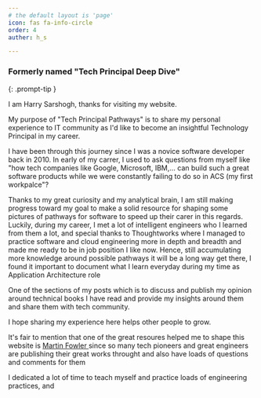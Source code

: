 ```yaml
---
# the default layout is 'page'
icon: fas fa-info-circle
order: 4
auther: h_s

---
```


### Formerly named <b> "Tech Principal Deep Dive" </b>
{: .prompt-tip }

I am Harry Sarshogh, thanks for visiting my website.  

My purpose of "Tech Principal Pathways" is to share my personal experience to IT community as I'd like to become an insightful Technology Principal in my career.

I have been through this journey since I was a novice software developer back in 2010. In early of my carrer, I used to ask questions from myself like "how tech companies like Google, Microsoft, IBM,... can build such a great software products while we were constantly failing to do so in ACS (my first workpalce"?  

Thanks to my great curiosity and my analytical brain, I am still making progress toward my goal to make a solid resource for shaping some pictures of pathways for software to speed up their carer in this regards.  
Luckily, during my career, I met a lot of intelligent engineers who I learned from them a lot, and special thanks to Thoughtworks where I managed to practice software and cloud engineering more in depth and breadth and made me ready to be in job position I like now. 
Hence, still accumulating more knowledge around possible pathways it will be a long way get there, I found it important to document what I learn everyday during my time as Application Architecture role 

One of the sections of my posts which is to discuss and publish my opinion around technical books I have read and provide my insights around them and share them with tech community.

I hope sharing my experience here helps other people to grow.


It's fair to mention that one of the great resoures helped me to shape this website is <a href="https://martinfowler.com/"> Martin Fowler </a> since so many tech pioneers and great engineers are publishing their great works throught  and also have loads of questions and comments for them 

I dedicated a lot of time to teach myself and practice loads of engineering practices,  and 